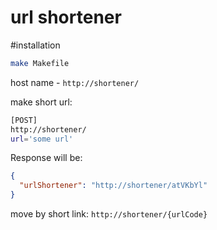url shortener
==============

#installation

```bash
make Makefile
```

host name - `http://shortener/`

make short url:
```bash
[POST]
http://shortener/
url='some url'
```

Response will be:
```json
{
  "urlShortener": "http://shortener/atVKbYl"
}
```

move by short link: `http://shortener/{urlCode}`
